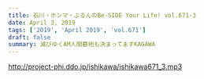 ```yaml
---
title: 石川・ホンマ・ぶるんのBe-SIDE Your Life! vol.671-3
date: April 3, 2019
tags: ['2019', 'April 2019', 'vol.671']
draft: false
summary: 滅びゆくAM人間墓地も決まってますKAGAWA
---
```


http://project-phi.ddo.jp/ishikawa/ishikawa671_3.mp3